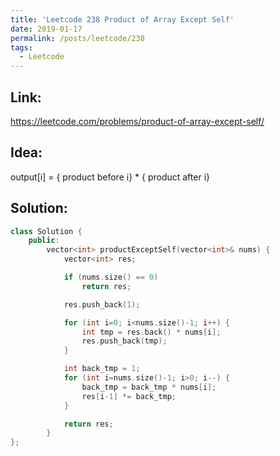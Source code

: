 ```yaml
---
title: 'Leetcode 238 Product of Array Except Self'
date: 2019-01-17
permalink: /posts/leetcode/238
tags:
  - Leetcode
---
```

## Link: ##
https://leetcode.com/problems/product-of-array-except-self/

## Idea: ##
output[i] =  { product before i}  *  { product after i}

## Solution: ##
```cpp
class Solution {
    public:
        vector<int> productExceptSelf(vector<int>& nums) {
            vector<int> res;

            if (nums.size() == 0)
                return res;

            res.push_back(1);

            for (int i=0; i<nums.size()-1; i++) {
                int tmp = res.back() * nums[i];
                res.push_back(tmp);
            }

            int back_tmp = 1;
            for (int i=nums.size()-1; i>0; i--) {
                back_tmp = back_tmp * nums[i];
                res[i-1] *= back_tmp;
            }

            return res;
        }
};
```
